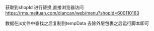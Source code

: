 <!--
 * @Author: your name
 * @Date: 2021-03-18 17:01:06
 * @LastEditTime: 2021-04-13 14:55:45
 * @LastEditors: Please set LastEditors
 * @Description: In User Settings Edit
 * @FilePath: /crawling/美团扫码点餐(rms.meituan)/merchantInfos/README.md
-->
获取到shopId 进行替换,直接浏览器访问
https://rms.meituan.com/diancan/web/menu?shopId=600110163


数据在js文件中查找之后复制到tempData 去除外层包裹之后运行脚本即可